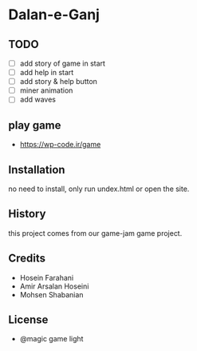 # Dalan-e-Ganj
## TODO
- [ ] add story of game in start
- [ ] add help in start
- [ ] add story & help button
- [ ] miner animation
- [ ] add waves
## play game
* https://wp-code.ir/game
## Installation
no need to install, only run undex.html or open the site.
## History
this project comes from our game-jam game project.
## Credits
* Hosein Farahani
* Amir Arsalan Hoseini
* Mohsen Shabanian
## License
* @magic game light

